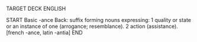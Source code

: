 TARGET DECK
ENGLISH

START
Basic
-ance
Back: suffix forming nouns expressing: 1 quality or state or an instance of one (arrogance; resemblance). 2 action (assistance). [french -ance, latin -antia]
END
